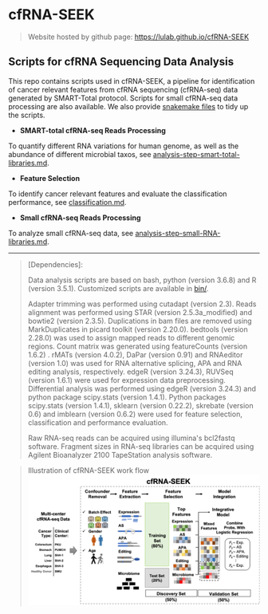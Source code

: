 # cfRNA-SEEK

> Website hosted by github page: https://lulab.github.io/cfRNA-SEEK

## Scripts for cfRNA Sequencing Data Analysis

This repo contains scripts used in cfRNA-SEEK, a pipeline for identification of cancer relevant features from cfRNA sequencing (cfRNA-seq) data generated by SMART-Total protocol.  Scripts for small cfRNA-seq data processing are also available.
We also provide [snakemake files](https://github.com/lulab/cfRNA-SEEK/blob/master/snakefiles/) to tidy up the scripts.

- **SMART-total cfRNA-seq Reads Processing**

To quantify different RNA variations for human genome, as well as the abundance of different microbial taxos, see [analysis-step-smart-total-libraries.md](analysis-step-smart-total-libraries.md).

- **Feature Selection**

To identify cancer relevant features and evaluate the classification performance, see [classification.md](classification.md).

- **Small cfRNA-seq Reads Processing**

To analyze small cfRNA-seq data, see [analysis-step-small-RNA-libraries.md](analysis-step-small-RNA-libraries.md).

---

> [Dependencies]:
>
> Data analysis scripts are based on bash, python (version 3.6.8) and R (version 3.5.1). 
> Customized scripts are available in [bin/](https://github.com/lulab/cfRNA-SEEK/blob/master/bin).
>
> Adapter trimming was performed using cutadapt (version 2.3). Reads alignment was performed using STAR (version 2.5.3a_modified) and bowtie2 (version 2.3.5). Duplications in bam files are removed using MarkDuplicates in picard toolkit (version 2.20.0). bedtools (version 2.28.0) was used to assign mapped reads to different genomic regions. Count matrix was generated using featureCounts (version 1.6.2) . rMATs (version 4.0.2),  DaPar (version 0.91) and RNAeditor (version 1.0) was used for RNA alternative splicing, APA and RNA editing analysis, respectively. edgeR (version 3.24.3), RUVSeq (version 1.6.1) were used for expression data preprocessing. Differential analysis was performed using edgeR (version 3.24.3) and python package scipy.stats (version 1.4.1). Python packages scipy.stats (version 1.4.1), sklearn (version 0.22.2), skrebate (version 0.6) and imblearn (version 0.6.2) were used for feature selection, classification and performance evaluation. 
>
> Raw RNA-seq reads can be acquired using illumina's bcl2fastq software. Fragment sizes in RNA-seq libraries can be acquired using Agilent Bioanalyzer 2100 TapeStation analysis software.



> Illustration of cfRNA-SEEK work flow
![cfRNA-SEEK Pipeline](cfRNA-SEEK.png)



